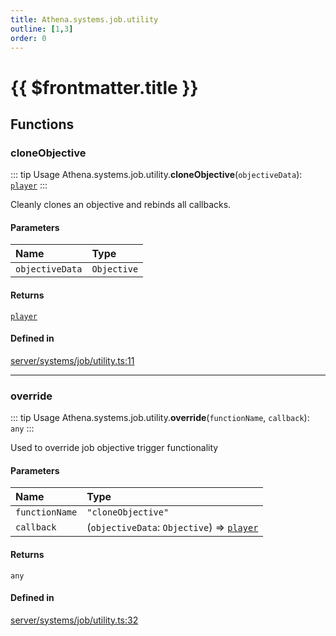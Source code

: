 ```yaml
---
title: Athena.systems.job.utility
outline: [1,3]
order: 0
---
```


# {{ $frontmatter.title }}


## Functions

### cloneObjective

::: tip Usage
Athena.systems.job.utility.**cloneObjective**(`objectiveData`): [`player`](server_config.md#player)
:::

Cleanly clones an objective and rebinds all callbacks.

#### Parameters

| Name | Type |
| :------ | :------ |
| `objectiveData` | `Objective` |

#### Returns

[`player`](server_config.md#player)

#### Defined in

[server/systems/job/utility.ts:11](https://github.com/Stuyk/altv-athena/blob/8d1016e/src/core/server/systems/job/utility.ts#L11)

___

### override

::: tip Usage
Athena.systems.job.utility.**override**(`functionName`, `callback`): `any`
:::

Used to override job objective trigger functionality

#### Parameters

| Name | Type |
| :------ | :------ |
| `functionName` | ``"cloneObjective"`` |
| `callback` | (`objectiveData`: `Objective`) => [`player`](server_config.md#player) |

#### Returns

`any`

#### Defined in

[server/systems/job/utility.ts:32](https://github.com/Stuyk/altv-athena/blob/8d1016e/src/core/server/systems/job/utility.ts#L32)
